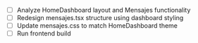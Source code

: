- [ ] Analyze HomeDashboard layout and Mensajes functionality
- [ ] Redesign mensajes.tsx structure using dashboard styling
- [ ] Update mensajes.css to match HomeDashboard theme
- [ ] Run frontend build